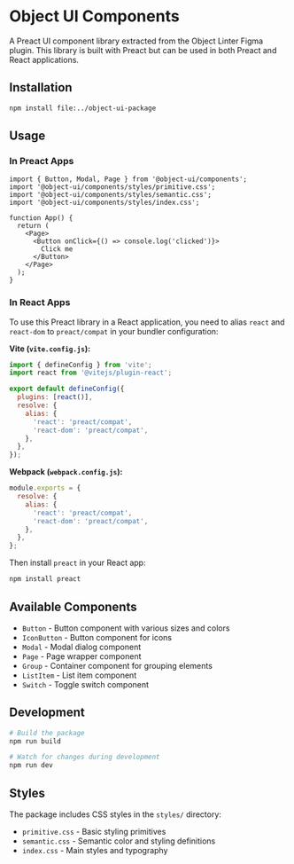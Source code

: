 # Object UI Components

A Preact UI component library extracted from the Object Linter Figma plugin. This library is built with Preact but can be used in both Preact and React applications.

## Installation

```bash
npm install file:../object-ui-package
```

## Usage

### In Preact Apps

```tsx
import { Button, Modal, Page } from '@object-ui/components';
import '@object-ui/components/styles/primitive.css';
import '@object-ui/components/styles/semantic.css';
import '@object-ui/components/styles/index.css';

function App() {
  return (
    <Page>
      <Button onClick={() => console.log('clicked')}>
        Click me
      </Button>
    </Page>
  );
}
```

### In React Apps

To use this Preact library in a React application, you need to alias `react` and `react-dom` to `preact/compat` in your bundler configuration:

**Vite (`vite.config.js`):**
```js
import { defineConfig } from 'vite';
import react from '@vitejs/plugin-react';

export default defineConfig({
  plugins: [react()],
  resolve: {
    alias: {
      'react': 'preact/compat',
      'react-dom': 'preact/compat',
    },
  },
});
```

**Webpack (`webpack.config.js`):**
```js
module.exports = {
  resolve: {
    alias: {
      'react': 'preact/compat',
      'react-dom': 'preact/compat',
    },
  },
};
```

Then install `preact` in your React app:
```bash
npm install preact
```

## Available Components

- `Button` - Button component with various sizes and colors
- `IconButton` - Button component for icons
- `Modal` - Modal dialog component
- `Page` - Page wrapper component
- `Group` - Container component for grouping elements
- `ListItem` - List item component
- `Switch` - Toggle switch component

## Development

```bash
# Build the package
npm run build

# Watch for changes during development
npm run dev
```

## Styles

The package includes CSS styles in the `styles/` directory:
- `primitive.css` - Basic styling primitives
- `semantic.css` - Semantic color and styling definitions  
- `index.css` - Main styles and typography
